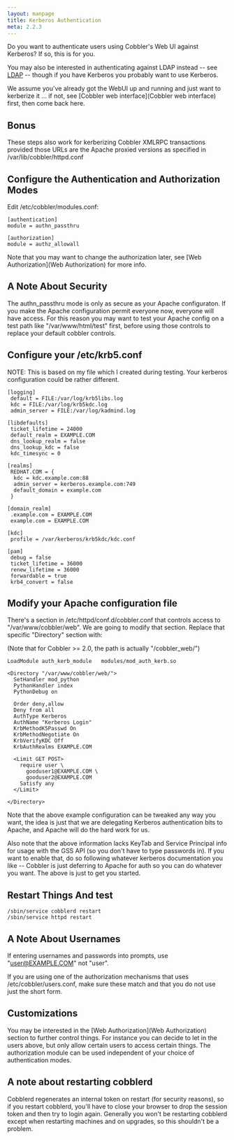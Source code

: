 ```yaml
---
layout: manpage
title: Kerberos Authentication
meta: 2.2.3
---
```



Do you want to authenticate users using Cobbler's Web UI against
Kerberos? If so, this is for you.

You may also be interested in authenticating against LDAP instead
-- see [LDAP](Ldap) -- though if you have Kerberos you probably want to use Kerberos.

We assume you've already got the WebUI up and running and just want
to kerberize it ... if not, see
[Cobbler web interface](Cobbler web interface) first, then come back
here.

## Bonus

These steps also work for kerberizing Cobbler XMLRPC transactions
provided those URLs are the Apache proxied versions as specified in
/var/lib/cobbler/httpd.conf

## Configure the Authentication and Authorization Modes

Edit /etc/cobbler/modules.conf:

    [authentication]
    module = authn_passthru
    
    [authorization]
    module = authz_allowall

Note that you may want to change the authorization later, see
[Web Authorization](Web Authorization)
for more info.

## A Note About Security

The authn\_passthru mode is only as secure as your Apache
configuraton. If you make the Apache configuration permit everyone
now, everyone will have access. For this reason you may want to
test your Apache config on a test path like "/var/www/html/test"
first, before using those controls to replace your default cobbler
controls.

## Configure your /etc/krb5.conf

NOTE: This is based on my file which I created during testing. Your
kerberos configuration could be rather different.

    [logging]
     default = FILE:/var/log/krb5libs.log
     kdc = FILE:/var/log/krb5kdc.log
     admin_server = FILE:/var/log/kadmind.log
    
    [libdefaults]
     ticket_lifetime = 24000
     default_realm = EXAMPLE.COM
     dns_lookup_realm = false
     dns_lookup_kdc = false
     kdc_timesync = 0
    
    [realms]
     REDHAT.COM = {
      kdc = kdc.example.com:88
      admin_server = kerberos.example.com:749
      default_domain = example.com
     }
    
    [domain_realm]
     .example.com = EXAMPLE.COM
     example.com = EXAMPLE.COM
    
    [kdc]
     profile = /var/kerberos/krb5kdc/kdc.conf
    
    [pam]
     debug = false
     ticket_lifetime = 36000
     renew_lifetime = 36000
     forwardable = true
     krb4_convert = false
    

## Modify your Apache configuration file

There's a section in /etc/httpd/conf.d/cobbler.conf that controls
access to "/var/www/cobbler/web". We are going to modify that
section. Replace that specific "Directory" section with:

(Note that for Cobbler \>= 2.0, the path is actually
"/cobbler\_web/")

    LoadModule auth_kerb_module   modules/mod_auth_kerb.so
    
    <Directory "/var/www/cobbler/web/">
      SetHandler mod_python
      PythonHandler index
      PythonDebug on
    
      Order deny,allow
      Deny from all
      AuthType Kerberos
      AuthName "Kerberos Login"
      KrbMethodK5Passwd On
      KrbMethodNegotiate On
      KrbVerifyKDC Off
      KrbAuthRealms EXAMPLE.COM
    
      <Limit GET POST>
        require user \
          gooduser1@EXAMPLE.COM \
          gooduser2@EXAMPLE.COM
        Satisfy any
      </Limit>
    
    </Directory>
    

Note that the above example configuration can be tweaked any way
you want, the idea is just that we are delegating Kerberos
authentication bits to Apache, and Apache will do the hard work for
us.

Also note that the above information lacks KeyTab and Service Principal info for
usage with the GSS API (so you don't have to type passwords in). If
you want to enable that, do so following whatever kerberos
documentation you like -- Cobbler is just deferring to Apache for
auth so you can do whatever you want. The above is just to get you
started.

## Restart Things And test

    /sbin/service cobblerd restart
    /sbin/service httpd restart

## A Note About Usernames

If entering usernames and passwords into prompts, use
"user@EXAMPLE.COM" not "user".

If you are using one of the authorization mechanisms that uses
/etc/cobbler/users.conf, make sure these match and that you do not
use just the short form.

## Customizations

You may be interested in the [Web Authorization](Web Authorization)
section to further control things. For instance you can decide to let in
the users above, but only allow certain users to access certain
things. The authorization module can be used independent of your
choice of authentication modes.

## A note about restarting cobblerd

Cobblerd regenerates an internal token on restart (for security
reasons), so if you restart cobblerd, you'll have to close your
browser to drop the session token and then try to login again.
Generally you won't be restarting cobblerd except when restarting
machines and on upgrades, so this shouldn't be a problem.

